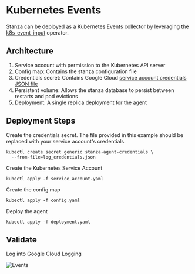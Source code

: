 # Kubernetes Events

Stanza can be deployed as a Kubernetes Events collector by leveraging the [k8s_event_input](https://github.com/observIQ/stanza/blob/master/docs/operators/k8s_event_input.md) operator.

## Architecture

1. Service account with permission to the Kubernetes API server
2. Config map: Contains the stanza configuration file
3. Credentials secret: Contains Google Cloud [service account credentials JSON file](https://cloud.google.com/docs/authentication/getting-started)
4. Persistent volume: Allows the stanza database to persist between restarts and pod evictions
5. Deployment: A single replica deployment for the agent

## Deployment Steps

Create the credentials secret. The file provided in this example should be replaced
with your service account's credentials.
```
kubectl create secret generic stanza-agent-credentials \
  --from-file=log_credentials.json
```

Create the Kubernetes Service Account
```
kubectl apply -f service_account.yaml
```

Create the config map
```
kubectl apply -f config.yaml
```

Deploy the agent
```
kubectl apply -f deployment.yaml
```

## Validate

Log into Google Cloud Logging

![Events](./assets/events.jpg)
